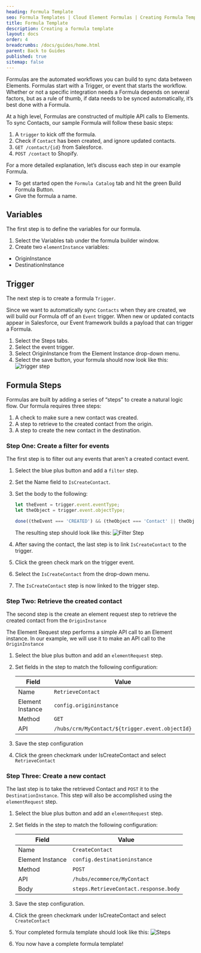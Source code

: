 ```yaml
---
heading: Formula Template
seo: Formula Templates | Cloud Element Formulas | Creating Formula Templates
title: Formula Template
description: Creating a formula template
layout: docs
order: 4
breadcrumbs: /docs/guides/home.html
parent: Back to Guides
published: true
sitemap: false
---
```


Formulas are the automated workflows you can build to sync data between Elements. Formulas start with a Trigger, or event that starts the workflow. Whether or not a specific integration needs a Formula depends on several factors, but as a rule of thumb, if data needs to be synced automatically, it’s best done with a Formula.

At a high level, Formulas are constructed of multiple API calls to Elements.  To sync Contacts, our sample Formula will follow these basic steps:

1. A `trigger` to kick off the formula.
2. Check if `Contact` has been created, and ignore updated contacts.
3. ``GET /contact/{id}`` from Salesforce.
4. `POST /contact` to Shopify.

For a more detailed explanation, let’s discuss each step in our example Formula.

- To get started open the `Formula Catalog` tab and hit the green Build Formula Button.
- Give the formula a name.

## Variables
The first step is to define the variables for our formula. 

1. Select the Variables tab under the formula builder window.
2. Create two `elementInstance` variables:
  - OriginInstance
  - DestinationInstance

## Trigger

The next step is to create a formula `Trigger`.

Since we want to automatically sync `Contacts` when they are created, we will build our Formula off of an `Event` trigger. When new or updated contacts appear in Salesforce, our Event framework builds a payload that can trigger a Formula.

1. Select the Steps tabs.
2. Select the event trigger.
3. Select OriginInstance from the Element Instance drop-down menu.
4. Select the save button, your formula should now look like this: ![trigger step](https://cl.ly/2b0a3j2u292Y/Image%202017-03-10%20at%2011.25.52%20AM.public.png)

## Formula Steps

Formulas are built by adding a series of “steps” to create a natural logic flow. Our formula requires three steps:

1. A check to make sure a new contact was created.
2. A step to retrieve to the created contact from the origin.
3. A step to create the new contact in the destination.

### Step One: Create a filter for events

The first step is to filter out any events that aren't a created contact event.

1. Select the blue plus button and add a `filter` step.
2. Set the Name field to `IsCreateContact`.
3. Set the body to the following:

    ```javascript
    let theEvent = trigger.event.eventType;
    let theObject = trigger.event.objectType;

    done((theEvent === 'CREATED') && (theObject === 'Contact' || theObject === 'contact'));
    ```
    The resulting step should look like this:
    ![Filter Step](https://cl.ly/0h1m361Y0e2U/Image%202017-03-10%20at%201.14.18%20PM.public.png)

4. After saving the contact, the last step is to link `IsCreateContact` to the trigger.
5. Click the green check mark on the trigger event.
6. Select the `IsCreateContact` from the drop-down menu.
7. The `IsCreateContact` step is now linked to the trigger step.

### Step Two: Retrieve the created contact
The second step is the create an element request step to retrieve the created contact from the `OriginInstance`

The Element Request step performs a simple API call to an Element instance. In our example, we will use it to make an API call to the `OriginInstance`

1. Select the blue plus button and add an `elementRequest` step.
2. Set fields in the step to match the following configuration:

    | Field | Value |
    | ------ | ------ |
    | Name | `RetrieveContact` |
    | Element Instance | `config.origininstance` |
    | Method | `GET` |
    | API | `/hubs/crm/MyContact/${trigger.event.objectId}` |  
3. Save the step configuration  
4. Click the green checkmark under IsCreateContact and select `RetrieveContact`

### Step Three: Create a new contact
The last step is to take the retrieved Contact and `POST` it to the `DestinationInstance`. This step will also be accomplished using the `elementRequest` step.

1. Select the blue plus button and add an `elementRequest` step.
2. Set fields in the step to match the following configuration:

    | Field | Value |
    | ------ | ------ |
    | Name | `CreateContact` |
    | Element Instance | `config.destinationinstance` |
    | Method | `POST` |
    | API | `/hubs/ecommerce/MyContact` |  
    | Body | `steps.RetrieveContact.response.body` |
3. Save the step configuration.
4. Click the green checkmark under IsCreateContact and select `CreateContact`
5. Your completed formula template should look like this:
    ![Steps](https://cl.ly/032k2o3u2z0u/Image%202017-03-10%20at%201.42.32%20PM.public.png)
6. You now have a complete formula template!

